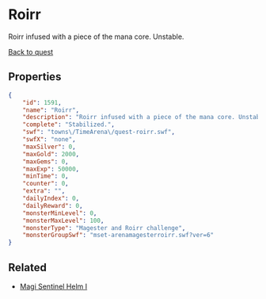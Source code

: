 # Roirr

Roirr infused with a piece of the mana core. Unstable.

[Back to quest](../quests.md)

## Properties

```json
{
    "id": 1591,
    "name": "Roirr",
    "description": "Roirr infused with a piece of the mana core. Unstable.",
    "complete": "Stabilized.",
    "swf": "towns\/TimeArena\/quest-roirr.swf",
    "swfX": "none",
    "maxSilver": 0,
    "maxGold": 2000,
    "maxGems": 0,
    "maxExp": 50000,
    "minTime": 0,
    "counter": 0,
    "extra": "",
    "dailyIndex": 0,
    "dailyReward": 0,
    "monsterMinLevel": 0,
    "monsterMaxLevel": 100,
    "monsterType": "Magester and Roirr challenge",
    "monsterGroupSwf": "mset-arenamagesterroirr.swf?ver=6"
}
```

## Related

- [Magi Sentinel Helm I](../items/18534-magi-sentinel-helm-i.md)

